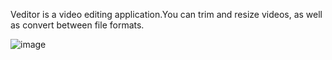 Veditor is a video editing application.You can trim and resize videos, as well as convert between file formats.

![image](https://user-images.githubusercontent.com/68392833/169719216-4a3923ab-b96a-49b5-8af2-4f0a1cd4466d.png)
